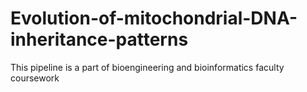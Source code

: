 # Evolution-of-mitochondrial-DNA-inheritance-patterns
This pipeline is a part of bioengineering and bioinformatics faculty coursework

